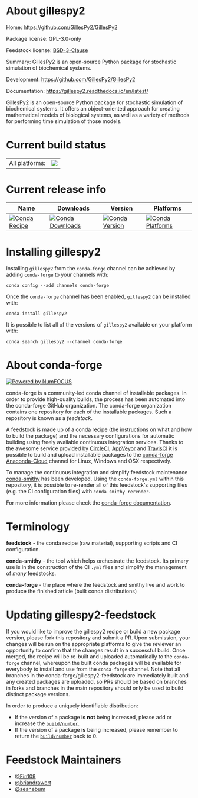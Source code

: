 About gillespy2
===============

Home: https://github.com/GillesPy2/GillesPy2

Package license: GPL-3.0-only

Feedstock license: [BSD-3-Clause](https://github.com/conda-forge/gillespy2-feedstock/blob/master/LICENSE.txt)

Summary: GillesPy2 is an open-source Python package for stochastic simulation of biochemical systems.

Development: https://github.com/GillesPy2/GillesPy2

Documentation: https://gillespy2.readthedocs.io/en/latest/

GillesPy2 is an open-source Python package for stochastic simulation of biochemical systems.
It offers an object-oriented approach for creating mathematical models of biological systems,
as well as a variety of methods for performing time simulation of those models.


Current build status
====================


<table><tr><td>All platforms:</td>
    <td>
      <a href="https://dev.azure.com/conda-forge/feedstock-builds/_build/latest?definitionId=9501&branchName=master">
        <img src="https://dev.azure.com/conda-forge/feedstock-builds/_apis/build/status/gillespy2-feedstock?branchName=master">
      </a>
    </td>
  </tr>
</table>

Current release info
====================

| Name | Downloads | Version | Platforms |
| --- | --- | --- | --- |
| [![Conda Recipe](https://img.shields.io/badge/recipe-gillespy2-green.svg)](https://anaconda.org/conda-forge/gillespy2) | [![Conda Downloads](https://img.shields.io/conda/dn/conda-forge/gillespy2.svg)](https://anaconda.org/conda-forge/gillespy2) | [![Conda Version](https://img.shields.io/conda/vn/conda-forge/gillespy2.svg)](https://anaconda.org/conda-forge/gillespy2) | [![Conda Platforms](https://img.shields.io/conda/pn/conda-forge/gillespy2.svg)](https://anaconda.org/conda-forge/gillespy2) |

Installing gillespy2
====================

Installing `gillespy2` from the `conda-forge` channel can be achieved by adding `conda-forge` to your channels with:

```
conda config --add channels conda-forge
```

Once the `conda-forge` channel has been enabled, `gillespy2` can be installed with:

```
conda install gillespy2
```

It is possible to list all of the versions of `gillespy2` available on your platform with:

```
conda search gillespy2 --channel conda-forge
```


About conda-forge
=================

[![Powered by NumFOCUS](https://img.shields.io/badge/powered%20by-NumFOCUS-orange.svg?style=flat&colorA=E1523D&colorB=007D8A)](http://numfocus.org)

conda-forge is a community-led conda channel of installable packages.
In order to provide high-quality builds, the process has been automated into the
conda-forge GitHub organization. The conda-forge organization contains one repository
for each of the installable packages. Such a repository is known as a *feedstock*.

A feedstock is made up of a conda recipe (the instructions on what and how to build
the package) and the necessary configurations for automatic building using freely
available continuous integration services. Thanks to the awesome service provided by
[CircleCI](https://circleci.com/), [AppVeyor](https://www.appveyor.com/)
and [TravisCI](https://travis-ci.com/) it is possible to build and upload installable
packages to the [conda-forge](https://anaconda.org/conda-forge)
[Anaconda-Cloud](https://anaconda.org/) channel for Linux, Windows and OSX respectively.

To manage the continuous integration and simplify feedstock maintenance
[conda-smithy](https://github.com/conda-forge/conda-smithy) has been developed.
Using the ``conda-forge.yml`` within this repository, it is possible to re-render all of
this feedstock's supporting files (e.g. the CI configuration files) with ``conda smithy rerender``.

For more information please check the [conda-forge documentation](https://conda-forge.org/docs/).

Terminology
===========

**feedstock** - the conda recipe (raw material), supporting scripts and CI configuration.

**conda-smithy** - the tool which helps orchestrate the feedstock.
                   Its primary use is in the construction of the CI ``.yml`` files
                   and simplify the management of *many* feedstocks.

**conda-forge** - the place where the feedstock and smithy live and work to
                  produce the finished article (built conda distributions)


Updating gillespy2-feedstock
============================

If you would like to improve the gillespy2 recipe or build a new
package version, please fork this repository and submit a PR. Upon submission,
your changes will be run on the appropriate platforms to give the reviewer an
opportunity to confirm that the changes result in a successful build. Once
merged, the recipe will be re-built and uploaded automatically to the
`conda-forge` channel, whereupon the built conda packages will be available for
everybody to install and use from the `conda-forge` channel.
Note that all branches in the conda-forge/gillespy2-feedstock are
immediately built and any created packages are uploaded, so PRs should be based
on branches in forks and branches in the main repository should only be used to
build distinct package versions.

In order to produce a uniquely identifiable distribution:
 * If the version of a package **is not** being increased, please add or increase
   the [``build/number``](https://conda.io/docs/user-guide/tasks/build-packages/define-metadata.html#build-number-and-string).
 * If the version of a package **is** being increased, please remember to return
   the [``build/number``](https://conda.io/docs/user-guide/tasks/build-packages/define-metadata.html#build-number-and-string)
   back to 0.

Feedstock Maintainers
=====================

* [@Fin109](https://github.com/Fin109/)
* [@briandrawert](https://github.com/briandrawert/)
* [@seanebum](https://github.com/seanebum/)

